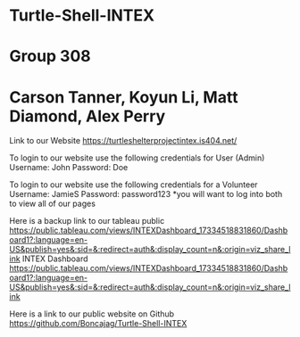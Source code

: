 # Turtle-Shell-INTEX
# Group 308
# Carson Tanner, Koyun Li, Matt Diamond, Alex Perry
Link to our Website
https://turtleshelterprojectintex.is404.net/

To login to our website use the following credentials for User (Admin)
Username: John
Password: Doe

To login to our website use the following credentials for a Volunteer
Username: JamieS
Password: password123
*you will want to log into both to view all of our pages

Here is a backup link to our tableau public
https://public.tableau.com/views/INTEXDashboard_17334518831860/Dashboard1?:language=en-US&publish=yes&:sid=&:redirect=auth&:display_count=n&:origin=viz_share_link
INTEX Dashboard
https://public.tableau.com/views/INTEXDashboard_17334518831860/Dashboard1?:language=en-US&publish=yes&:sid=&:redirect=auth&:display_count=n&:origin=viz_share_link

Here is a link to our public website on Github
https://github.com/Boncajag/Turtle-Shell-INTEX
